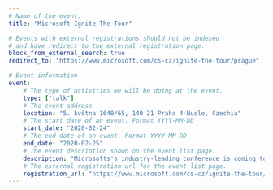 ```yaml
---
# Name of the event.
title: "Microsoft Ignite The Tour"

# Events with external registrations should not be indexed
# and have redirect to the external registration page.
block_from_external_search: true
redirect_to: "https://www.microsoft.com/cs-cz/ignite-the-tour/prague"

# Event information
event:
    # The type of activities we will be doing at the event.
    type: ["talk"]
    # The event address
    location: "5. května 1640/65, 140 21 Praha 4-Nusle, Czechia"
    # The start date of an event. Format YYYY-MM-DD
    start_date: "2020-02-24"
    # The end date of an event. Format YYYY-MM-DD
    end_date: "2020-02-25"
    # The event description shown on the event list page.
    description: "Microsofts's industry-leading conference is coming to Prague. Don’t miss the very latest in cloud technologies and developer tools with guest speakers, industry experts, and more."
    # The external registration url for the event list page.
    registration_url: "https://www.microsoft.com/cs-cz/ignite-the-tour/prague"
---
```

